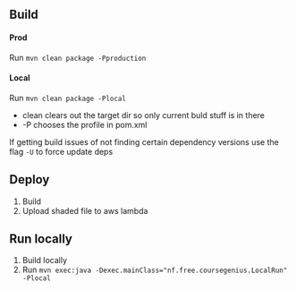 ## Build

#### Prod

Run `mvn clean package -Pproduction`

#### Local

Run `mvn clean package -Plocal`

- clean clears out the target dir so only current buld stuff is in there
- -P chooses the profile in pom.xml

If getting build issues of not finding certain dependency versions use the flag `-U` to force update deps

## Deploy

1. Build
2. Upload shaded file to aws lambda

## Run locally

1. Build locally
2. Run `mvn exec:java -Dexec.mainClass="nf.free.coursegenius.LocalRun" -Plocal`

